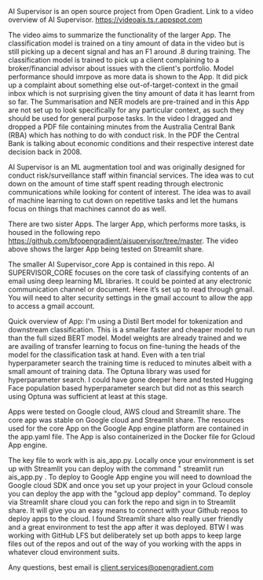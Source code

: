 AI Supervisor is an open source project from Open Gradient. Link to a video overview of AI Supervisor. https://videoais.ts.r.appspot.com

The video aims to summarize the functionality of the larger App. The classification model is trained on a tiny amount of data in the video but is still picking up a decent signal and has an F1 around .8 during training. The classification model is trained to pick up a client complaining to a broker/financial advisor about issues with the client's portfolio. Model performance should imrpove as more data is shown to the App. It did pick up a complaint about something else out-of-target-context in the gmail inbox which is not surprising given the tiny amount of data it has learnt from so far. The Summarisation and NER models are pre-trained and in this App are not set up to look specifically for any particular context, as such they should be used for general purpose tasks. In the video I dragged and dropped a PDF file containing minutes from the Australia Central Bank (RBA) which has nothing to do with conduct risk. In the PDF the Central Bank is talking about economic conditions and their respective interest date decision back in 2008.

AI Supervisor is an ML augmentation tool and was originally designed for conduct risk/surveillance staff within financial services. The idea was to cut down on the amount of time staff spent reading through electronic communications while looking for content of interest. The idea was to avail of machine learning to cut down on repetitive tasks and let the humans focus on things that machines cannot do as well.

There are two sister Apps. The larger App, which performs more tasks, is housed in the following repo https://github.com/bfopengradient/aisupervisor/tree/master. The video above shows the larger App being tested on Streamlit share.

The smaller AI Supervisor_core App is contained in this repo. AI SUPERVISOR_CORE focuses on the core task of classifying contents of an email using deep learning ML libraries. It could be pointed at any electronic communication channel or document. Here it’s set up to read through gmail. You will need to alter security settings in the gmail account to allow the app to access a gmail account. 

Quick overview of App: I'm using a Distil Bert model for tokenization and downstream classification. This is a smaller faster and cheaper model to run than the full sized BERT model. Model weights are already trained and we are availing of transfer learning to focus on fine-tuning the heads of the model for the classification task at hand. Even with a ten trial hyperparameter search the training time is reduced to minutes albeit with a small amount of training data. The Optuna library was used for hyperparameter search. I could have gone deeper here and tested Hugging Face population based hyperparameter search but did not as this search using Optuna was sufficient at least at this stage.  

Apps were tested on Google cloud, AWS cloud and Streamlit share. The core app was stable on Google cloud and Streamlit share. The resources used for the core App on the Google App engine platform are contained in the app.yaml file. The App is also containerized in the Docker file for Gcloud App engine.   

The key file to work with is ais_app.py. Locally once your environment is set up with Streamlit you can deploy with the command " streamlit run ais_app.py . To deploy to Google App engine you will need to download the Google cloud SDK and once you set up your project in your Gcloud console you can deploy the app with the "gcloud app deploy" command. To deploy via Streamlit share cloud you can fork the repo and sign in to Streamlit share. It will give you an easy means to connect with your Github repos to deploy apps to the cloud. I found Streamlit share also really user friendly and a great environment to test the app after it was deployed.  BTW I was working with GitHub LFS but deliberately set up both apps to keep large files out of the repos and out of the way of you working with the apps in whatever cloud environment suits.    

Any questions, best email is client.services@opengradient.com 
 




